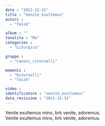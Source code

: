 ```yaml
---
date : "2011-12-31"
title : "Venite exultemus"
autori : 
  - "Taizé"

album : ""
tonalita : "Re"
categories : 
  - "Liturgica"

gruppo : 
  - "Canoni_ritornelli"

momenti : 
  - "Ritornelli"
  - "Taizé"

video : 
identificatore : "venite_exultemus"
data_revisione : "2011-12-31"
---
```

  
  
Venite  exultemus mino, brk venite, adoremus.  
Venite  exultemus mino, brk venite, adoremus.  
  
  
  

